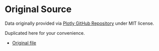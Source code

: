 # Original Source
Data originally provided via [Plotly GitHub Repository](https://github.com/plotly/datasets) under MIT license. 

Duplicated here for your convenience. 
* [Original file](https://github.com/plotly/datasets/blob/master/beers.csv)